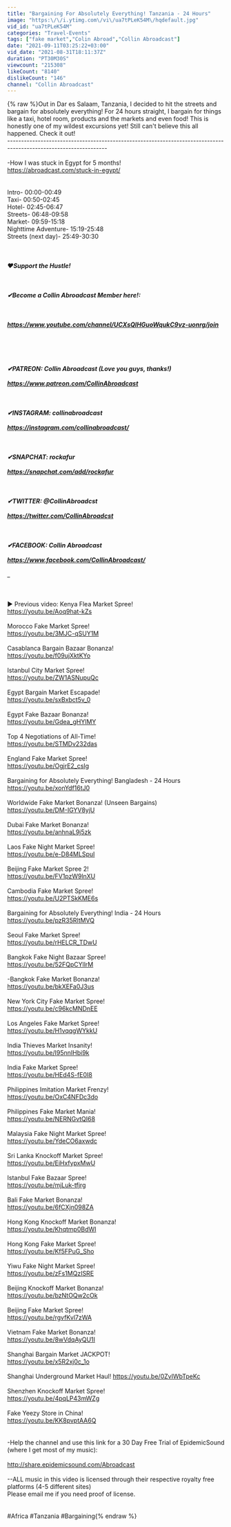 ```yaml
---
title: "Bargaining For Absolutely Everything! Tanzania - 24 Hours"
image: "https:\/\/i.ytimg.com\/vi\/ua7tPLeK54M\/hqdefault.jpg"
vid_id: "ua7tPLeK54M"
categories: "Travel-Events"
tags: ["fake market","Colin Abroad","Collin Abroadcast"]
date: "2021-09-11T03:25:22+03:00"
vid_date: "2021-08-31T18:11:37Z"
duration: "PT30M30S"
viewcount: "215308"
likeCount: "8140"
dislikeCount: "146"
channel: "Collin Abroadcast"
---
```

{% raw %}Out in Dar es Salaam, Tanzania, I decided to hit the streets and bargain for absolutely everything! For 24 hours straight, I bargain for things like a taxi, hotel room, products and the markets and even food! This is honestly one of my wildest excursions yet! Still can't believe this all happened. Check it out!<br />------------------------------------------------------------------------------------------------------------------<br /><br />-How I was stuck in Egypt for 5 months! <br /><a rel="nofollow" target="blank" href="https://abroadcast.com/stuck-in-egypt/">https://abroadcast.com/stuck-in-egypt/</a><br /><br /><br />Intro- 00:00-00:49<br />Taxi-  00:50-02:45<br />Hotel- 02:45-06:47<br />Streets- 06:48-09:58<br />Market- 09:59-15:18<br />Nighttime Adventure- 15:19-25:48<br />Streets (next day)- 25:49-30:30<br /><br />_________________________________________________________________<br /><br />♥Support the Hustle!<br /><br /><br /><br />✔Become a Collin Abroadcast Member here!:<br /><br /><br /><br /><a rel="nofollow" target="blank" href="https://www.youtube.com/channel/UCXsQlHGuoWqukC9vz-uonrg/join">https://www.youtube.com/channel/UCXsQlHGuoWqukC9vz-uonrg/join</a><br /><br /><br /><br /><br /><br />✔PATREON:              Collin Abroadcast (Love you guys, thanks!)<br /><br />                                    <a rel="nofollow" target="blank" href="https://www.patreon.com/CollinAbroadcast">https://www.patreon.com/CollinAbroadcast</a><br /><br /><br /><br />✔INSTAGRAM:       collinabroadcast <br /><br />                                  <a rel="nofollow" target="blank" href="https://instagram.com/collinabroadcast/">https://instagram.com/collinabroadcast/</a><br /><br />                                   <br /><br />✔SNAPCHAT:          rockafur<br /><br />                                   <a rel="nofollow" target="blank" href="https://snapchat.com/add/rockafur">https://snapchat.com/add/rockafur</a><br /><br /><br /><br />✔TWITTER:              @CollinAbroadcst<br /><br />                                   <a rel="nofollow" target="blank" href="https://twitter.com/CollinAbroadcst">https://twitter.com/CollinAbroadcst</a><br /><br /><br /><br />✔FACEBOOK:          Collin Abroadcast<br /><br />                                  <a rel="nofollow" target="blank" href="https://www.facebook.com/CollinAbroadcast/">https://www.facebook.com/CollinAbroadcast/</a><br /><br />__________________________________________________________________<br /><br /><br /><br />► Previous video: Kenya Flea Market Spree!<br /><a rel="nofollow" target="blank" href="https://youtu.be/Aoq9hat-kZs">https://youtu.be/Aoq9hat-kZs</a><br /><br />Morocco Fake Market Spree!<br /><a rel="nofollow" target="blank" href="https://youtu.be/3MJC-qSUY1M">https://youtu.be/3MJC-qSUY1M</a><br /><br />Casablanca Bargain Bazaar Bonanza!<br /><a rel="nofollow" target="blank" href="https://youtu.be/f09ujXktKYo">https://youtu.be/f09ujXktKYo</a><br /><br /> Istanbul City Market Spree!<br /><a rel="nofollow" target="blank" href="https://youtu.be/ZW1ASNupuQc">https://youtu.be/ZW1ASNupuQc</a><br /><br />Egypt Bargain Market Escapade!<br /><a rel="nofollow" target="blank" href="https://youtu.be/sxBxbct5v_0">https://youtu.be/sxBxbct5v_0</a><br /><br />Egypt Fake Bazaar Bonanza!<br /><a rel="nofollow" target="blank" href="https://youtu.be/Gdea_gHYlMY">https://youtu.be/Gdea_gHYlMY</a><br /><br /> Top 4 Negotiations of All-Time!<br /><a rel="nofollow" target="blank" href="https://youtu.be/STMDv232das">https://youtu.be/STMDv232das</a><br /><br />England Fake Market Spree!<br /><a rel="nofollow" target="blank" href="https://youtu.be/OgjrE2_csIg">https://youtu.be/OgjrE2_csIg</a><br /><br />Bargaining for Absolutely Everything! Bangladesh - 24 Hours<br /><a rel="nofollow" target="blank" href="https://youtu.be/xonYdf16tJ0">https://youtu.be/xonYdf16tJ0</a><br /><br />Worldwide Fake Market Bonanza! (Unseen Bargains)<br /><a rel="nofollow" target="blank" href="https://youtu.be/DM-IGYV8yjU">https://youtu.be/DM-IGYV8yjU</a><br /><br />Dubai Fake Market Bonanza!<br /><a rel="nofollow" target="blank" href="https://youtu.be/anhnaL9j5zk">https://youtu.be/anhnaL9j5zk</a><br /><br />Laos Fake Night Market Spree!<br /><a rel="nofollow" target="blank" href="https://youtu.be/e-D84MLSpuI">https://youtu.be/e-D84MLSpuI</a><br /><br />Beijing Fake Market Spree 2!<br /><a rel="nofollow" target="blank" href="https://youtu.be/FV1pzW9lnXU">https://youtu.be/FV1pzW9lnXU</a><br /><br />Cambodia Fake Market Spree!<br /><a rel="nofollow" target="blank" href="https://youtu.be/U2PTSkKME6s">https://youtu.be/U2PTSkKME6s</a><br /><br /> Bargaining for Absolutely Everything! India - 24 Hours<br /><a rel="nofollow" target="blank" href="https://youtu.be/pzR35RltMVQ">https://youtu.be/pzR35RltMVQ</a><br /><br /> Seoul Fake Market Spree!<br /><a rel="nofollow" target="blank" href="https://youtu.be/rHELCR_TDwU">https://youtu.be/rHELCR_TDwU</a><br /><br />Bangkok Fake Night Bazaar Spree!<br /><a rel="nofollow" target="blank" href="https://youtu.be/52FQpCYllrM">https://youtu.be/52FQpCYllrM</a><br /><br /> -Bangkok Fake Market Bonanza!<br /><a rel="nofollow" target="blank" href="https://youtu.be/bkXEFa0J3us">https://youtu.be/bkXEFa0J3us</a><br /><br />New York City Fake Market Spree!<br /><a rel="nofollow" target="blank" href="https://youtu.be/c96kcMNDnEE">https://youtu.be/c96kcMNDnEE</a><br /><br />Los Angeles Fake Market Spree!<br /><a rel="nofollow" target="blank" href="https://youtu.be/H1vqqgWYkkU">https://youtu.be/H1vqqgWYkkU</a><br /><br />India Thieves Market Insanity!<br /><a rel="nofollow" target="blank" href="https://youtu.be/I95nnIHbi9k">https://youtu.be/I95nnIHbi9k</a><br /><br />India Fake Market Spree!<br /><a rel="nofollow" target="blank" href="https://youtu.be/HEd4S-fE0I8">https://youtu.be/HEd4S-fE0I8</a> <br /><br />Philippines Imitation Market Frenzy!<br /><a rel="nofollow" target="blank" href="https://youtu.be/OxC4NFDc3do">https://youtu.be/OxC4NFDc3do</a><br /><br />Philippines Fake Market Mania!<br /><a rel="nofollow" target="blank" href="https://youtu.be/NERNGvtQI68">https://youtu.be/NERNGvtQI68</a><br /><br />Malaysia Fake Night Market Spree!<br /><a rel="nofollow" target="blank" href="https://youtu.be/YdeCO6axwdc">https://youtu.be/YdeCO6axwdc</a><br /><br />Sri Lanka Knockoff Market Spree!<br /><a rel="nofollow" target="blank" href="https://youtu.be/EiHxfypxMwU">https://youtu.be/EiHxfypxMwU</a><br /><br /> Istanbul Fake Bazaar Spree!<br /><a rel="nofollow" target="blank" href="https://youtu.be/mjLuk-tfjrg">https://youtu.be/mjLuk-tfjrg</a><br /><br />Bali Fake Market Bonanza!<br /><a rel="nofollow" target="blank" href="https://youtu.be/6fCXjn098ZA">https://youtu.be/6fCXjn098ZA</a><br /><br /> Hong Kong Knockoff Market Bonanza!<br /><a rel="nofollow" target="blank" href="https://youtu.be/Khqtmp0BdWI">https://youtu.be/Khqtmp0BdWI</a><br /><br />Hong Kong Fake Market Spree!<br /><a rel="nofollow" target="blank" href="https://youtu.be/Kf5FPuG_Sho">https://youtu.be/Kf5FPuG_Sho</a><br /><br />Yiwu Fake Night Market Spree!<br /><a rel="nofollow" target="blank" href="https://youtu.be/zFs1MQzISRE">https://youtu.be/zFs1MQzISRE</a><br /><br />Beijing Knockoff Market Bonanza!<br /><a rel="nofollow" target="blank" href="https://youtu.be/bzNtOQw2cOk">https://youtu.be/bzNtOQw2cOk</a><br /><br />Beijing Fake Market Spree!<br /><a rel="nofollow" target="blank" href="https://youtu.be/rgvfKvl7zWA">https://youtu.be/rgvfKvl7zWA</a><br /><br />Vietnam Fake Market Bonanza!<br /><a rel="nofollow" target="blank" href="https://youtu.be/8wVdqAyQU1I">https://youtu.be/8wVdqAyQU1I</a><br /><br />Shanghai Bargain Market JACKPOT!<br /><a rel="nofollow" target="blank" href="https://youtu.be/x5R2xj0c_1o">https://youtu.be/x5R2xj0c_1o</a><br /><br />Shanghai Underground Market Haul! <a rel="nofollow" target="blank" href="https://youtu.be/0ZvIWbTpeKc">https://youtu.be/0ZvIWbTpeKc</a><br /><br />Shenzhen Knockoff Market Spree!<br /><a rel="nofollow" target="blank" href="https://youtu.be/4pqLP43mWZg">https://youtu.be/4pqLP43mWZg</a><br /><br /> Fake Yeezy Store in China!<br /><a rel="nofollow" target="blank" href="https://youtu.be/KK8pvptAA6Q">https://youtu.be/KK8pvptAA6Q</a><br /><br /><br />-Help the channel and use this link for a 30 Day Free Trial of EpidemicSound (where I get most of my music):<br /><br /><a rel="nofollow" target="blank" href="http://share.epidemicsound.com/Abroadcast">http://share.epidemicsound.com/Abroadcast</a><br /><br />--ALL music in this video is licensed through their respective royalty free platforms (4-5 different sites) <br />Please email me if you need proof of license.<br /><br /><br />#Africa #Tanzania #Bargaining{% endraw %}
